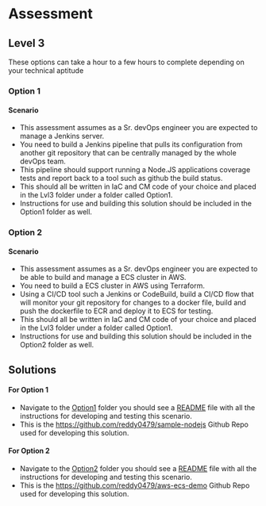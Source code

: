 # Assessment

## Level 3
These options can take a hour to a few hours to complete depending on your technical aptitude

### Option 1
#### Scenario
* This assessment assumes as a Sr. devOps engineer you are expected to manage a Jenkins server.
* You need to build a Jenkins pipeline that pulls its configuration from another git repository that can be centrally managed by the whole devOps team.
* This pipeline should support running a Node.JS applications coverage tests and report back to a tool such as github the build status.
* This should all be written in IaC and CM code of your choice and placed in the Lvl3 folder under a folder called Option1.
* Instructions for use and building this solution should be included in the Option1 folder as well.

### Option 2
#### Scenario
* This assessment assumes as a Sr. devOps engineer you are expected to be able to build and manage a ECS cluster in AWS.
* You need to build a ECS cluster in AWS using Terraform.
* Using a CI/CD tool such a Jenkins or CodeBuild, build a CI/CD flow that will monitor your git repository for changes to a docker file, build and push the dockerfile to ECR and deploy it to ECS for testing.
* This should all be written in IaC and CM code of your choice and placed in the Lvl3 folder under a folder called Option1.
* Instructions for use and building this solution should be included in the Option2 folder as well.


## Solutions 

#### For Option 1 

* Navigate to the [Option1](https://github.com/reddy0479/devops-assessment/tree/main/Option1) folder you should see a [README](https://github.com/reddy0479/devops-assessment/tree/main/Option1/README.md) file with all the instructions for developing and testing this scenario. 
* This is the https://github.com/reddy0479/sample-nodejs Github Repo used for developing this solution.

#### For Option 2 

* Navigate to the [Option2](https://github.com/reddy0479/devops-assessment/tree/main/Option2) folder you should see a [README](https://github.com/reddy0479/devops-assessment/tree/main/Option2/README.md) file with all the instructions for developing and testing this scenario. 
* This is the https://github.com/reddy0479/aws-ecs-demo Github Repo used for developing this solution.